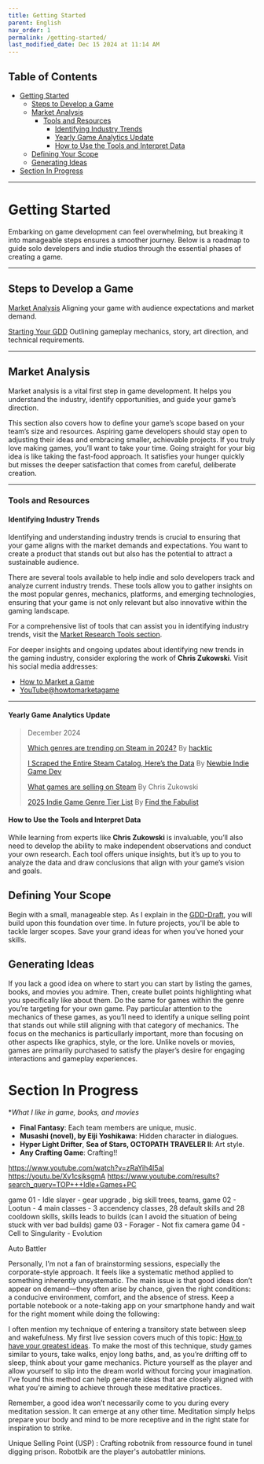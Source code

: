 ```yaml
---
title: Getting Started  
parent: English  
nav_order: 1  
permalink: /getting-started/  
last_modified_date: Dec 15 2024 at 11:14 AM  
---
```


## Table of Contents
- [Getting Started](#getting-started)
  - [Steps to Develop a Game](#steps-to-develop-a-game)
  - [Market Analysis](#market-analysis)
    - [Tools and Resources](#tools-and-resources)
      - [Identifying Industry Trends](#identifying-industry-trends)
      - [Yearly Game Analytics Update](#yearly-game-analytics-update)
      - [How to Use the Tools and Interpret Data](#how-to-use-the-tools-and-interpret-data)
  - [Defining Your Scope](#defining-your-scope)
  - [Generating Ideas](#generating-ideas)
- [Section In Progress](#section-in-progress)

---

# Getting Started  

Embarking on game development can feel overwhelming, but breaking it into manageable steps ensures a smoother journey. Below is a roadmap to guide solo developers and indie studios through the essential phases of creating a game.  

---

## Steps to Develop a Game  

[Market Analysis](#market-analysis) Aligning your game with audience expectations and market demand.  

[Starting Your GDD](#starting-your-gdd) Outlining gameplay mechanics, story, art direction, and technical requirements.  


<!-- 
**Prototyping**  
- Build a basic version of your game to test key mechanics and ensure your concept is viable.  
- Prepare to release a vertical slice and a first Demo. https://youtu.be/WezMZrk32M4
-->
<!-- 
**Marketing and Community Building**  
- Promote your game and engage with players on social media, forums, and events to build an audience. 
-->
<!-- 
**Development**  
- Enter full production, where assets, code, and content are created and integrated into a playable game.  
-->
<!-- 
**Playtesting**  
- Gather player feedback through internal and external testing to identify issues and improve the experience.  
-->
<!-- 
**Launch Preparation**  
- Finalize the game, address bugs, and prepare for distribution by coordinating platforms and marketing campaigns.  
-->
<!-- 
**Post-Launch Support**  
- Maintain and update your game after release by fixing bugs, adding content, and engaging with your community.   
-->

---

## Market Analysis  

Market analysis is a vital first step in game development. It helps you understand the industry, identify opportunities, and guide your game’s direction.  

This section also covers how to define your game’s scope based on your team’s size and resources. Aspiring game developers should stay open to adjusting their ideas and embracing smaller, achievable projects. If you truly love making games, you’ll want to take your time. Going straight for your big idea is like taking the fast-food approach. It satisfies your hunger quickly but misses the deeper satisfaction that comes from careful, deliberate creation.  

---

### Tools and Resources  

#### Identifying Industry Trends  
Identifying and understanding industry trends is crucial to ensuring that your game aligns with the market demands and expectations. You want to create a product that stands out but also has the potential to attract a sustainable audience.  

There are several tools available to help indie and solo developers track and analyze current industry trends. These tools allow you to gather insights on the most popular genres, mechanics, platforms, and emerging technologies, ensuring that your game is not only relevant but also innovative within the gaming landscape.  

For a comprehensive list of tools that can assist you in identifying industry trends, visit the [Market Research Tools section](../marketing-specialist/#market-research-tools).

For deeper insights and ongoing updates about identifying new trends in the gaming industry, consider exploring the work of **Chris Zukowski**.
Visit his social media addresses:
 - [How to Market a Game](https://howtomarketagame.com/) 
 - [YouTube@howtomarketagame](https://www.youtube.com/@howtomarketagame)

---

#### Yearly Game Analytics Update 
> December 2024
>
> [Which genres are trending on Steam in 2024?](https://youtu.be/Yd_V0hv4B5g) By [hacktic](https://www.youtube.com/@hackticdev)
>
> [I Scraped the Entire Steam Catalog, Here’s the Data](https://youtu.be/qiNv3qv-YbU) By [Newbie Indie Game Dev](https://www.youtube.com/@NewbieIndieGameDev)
>
> [What games are selling on Steam](https://howtomarketagame.com/2024/07/16/what-games-are-selling-q2-2024/) By Chris Zukowski
>
> [2025 Indie Game Genre Tier List](https://youtu.be/3R_sZN9c6zw) By [Find the Fabulist](https://www.youtube.com/@findthefabulist3444)

#### How to Use the Tools and Interpret Data  
While learning from experts like **Chris Zukowski** is invaluable, you’ll also need to develop the ability to make independent observations and conduct your own research. Each tool offers unique insights, but it’s up to you to analyze the data and draw conclusions that align with your game’s vision and goals.  

## Defining Your Scope  

Begin with a small, manageable step. As I explain in the [GDD-Draft](/GameDevelopment/GDD-Draft/), you will build upon this foundation over time. In future projects, you'll be able to tackle larger scopes. Save your grand ideas for when you’ve honed your skills.

## Generating Ideas  
If you lack a good idea on where to start you can start by listing the games, books, and movies you admire. Then, create bullet points highlighting what you specifically like about them. Do the same for games within the genre you’re targeting for your own game. Pay particular attention to the mechanics of these games, as you’ll need to identify a unique selling point that stands out while still aligning with that category of mechanics. The focus on the mechanics is particullarly important, more than focusing on other aspects like graphics, style, or the lore. Unlike novels or movies, games are primarily purchased to satisfy the player’s desire for engaging interactions and gameplay experiences.

# Section In Progress

**What I like in game, books, and movies*
- **Final Fantasy**: Each team members are unique, music.
- **Musashi (novel), by Eiji Yoshikawa**: Hidden character in dialogues.
- **Hyper Light Drifter**, **Sea of Stars, OCTOPATH TRAVELER II**: Art style.
- **Any Crafting Game**: Crafting!!

https://www.youtube.com/watch?v=zRaYih4I5aI
https://youtu.be/Xv1csjksgmA
https://www.youtube.com/results?search_query=TOP+++Idle+Games+PC

game 01 - Idle slayer - gear upgrade , big skill trees, teams, 
game 02 - Lootun - 4 main classes - 3 accendency classes, 28 default skills and 28 cooldown skills, skills leads to builds (can I avoid the situation of being stuck with ver bad builds)
game 03 - Forager - Not fix camera
game 04 - Cell to Singularity - Evolution

Auto Battler

Personally, I’m not a fan of brainstorming sessions, especially the corporate-style approach. It feels like a systematic method applied to something inherently unsystematic. The main issue is that good ideas don’t appear on demand—they often arise by chance, given the right conditions: a conducive environment, comfort, and the absence of stress. Keep a portable notebook or a note-taking app on your smartphone handy and wait for the right moment while doing the following:

I often mention my technique of entering a transitory state between sleep and wakefulness. My first live session covers much of this topic: [How to have your greatest ideas](https://www.youtube.com/live/dCPGdBV2iTM). To make the most of this technique, study games similar to yours, take walks, enjoy long baths, and, as you’re drifting off to sleep, think about your game mechanics. Picture yourself as the player and allow yourself to slip into the dream world without forcing your imagination. I’ve found this method can help generate ideas that are closely aligned with what you're aiming to achieve through these meditative practices. 

Remember, a good idea won’t necessarily come to you during every meditation session. It can emerge at any other time. Meditation simply helps prepare your body and mind to be more receptive and in the right state for inspiration to strike.

Unique Selling Point (USP) : Crafting robotnik from ressource found in tunel digging prison. Robotbik are the player's autobattler minions.


<!-- 
### Developing a Unique Selling Point (USP)  
Not art style, not a good lore, as I said, focus on one unheard-of mechanics. Also, a unique selling point should not be mixing mechanics or style. You can mix later on if you have time in your developement, but

- **Defining a USP**: Identify what sets your game apart—be it mechanics, art style, or story.  
- **Refining Your USP**: Test your concept with friends or small communities to validate its appeal.  
- **Avoiding Over-Complexity**: Keep your USP focused and avoid overwhelming players with too many unique elements.  

## Finding Your Niche  
- **Why a Niche Matters**: A niche helps you build a loyal audience and stand out in a crowded market.  
- **How to Identify Your Niche**: Combine your personal strengths with areas underserved in the gaming market.  
- **How to Stick to Your Niche**: Keep your game consistent with the expectations of your target audience.  

## Avoiding Genre Mixing (or How to Do It Right)  
- **When to Avoid Mixing**: If genres have conflicting mechanics or audience expectations, focus on one.  
- **When to Mix Genres**: If it adds depth or innovation without compromising the core experience.  
- **How to Mix Successfully**: Clearly define how the genres complement each other and test thoroughly for balance.  

## Anticipating Challenges and Risks  
- **Identifying Potential Pitfalls**: Look for areas where your concept might overreach, alienate audiences, or struggle technically.  
- **How to Prepare**: Break down risks into manageable parts and create contingency plans.  
- **Mitigating Challenges**: Focus on iterative development and collect feedback early in the process. 

---

## Starting Your GDD -->